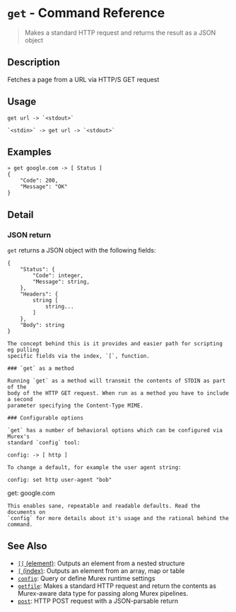 # `get` - Command Reference

> Makes a standard HTTP request and returns the result as a JSON object

## Description

Fetches a page from a URL via HTTP/S GET request

## Usage

    get url -> `<stdout>`

    `<stdin>` -> get url -> `<stdout>`

## Examples

    » get google.com -> [ Status ]
    {
        "Code": 200,
        "Message": "OK"
    }

## Detail

### JSON return

`get` returns a JSON object with the following fields:

    {
        "Status": {
            "Code": integer,
            "Message": string,
        },
        "Headers": {
            string [
                string...
            ]
        },
        "Body": string
    }

    The concept behind this is it provides and easier path for scripting eg pulling
    specific fields via the index, `[`, function.

    ### `get` as a method

    Running `get` as a method will transmit the contents of STDIN as part of the
    body of the HTTP GET request. When run as a method you have to include a second
    parameter specifying the Content-Type MIME.

    ### Configurable options

    `get` has a number of behavioral options which can be configured via Murex's
    standard `config` tool:

    config: -> [ http ]

    To change a default, for example the user agent string:

    config: set http user-agent "bob"

get: google.com

    This enables sane, repeatable and readable defaults. Read the documents on
    `config` for more details about it's usage and the rational behind the command.

## See Also

- [`[[` (element)](../commands/element.md):
  Outputs an element from a nested structure
- [`[` (index)](../commands/index.md):
  Outputs an element from an array, map or table
- [`config`](../commands/config.md):
  Query or define Murex runtime settings
- [`getfile`](../commands/getfile.md):
  Makes a standard HTTP request and return the contents as Murex-aware data type for passing along Murex pipelines.
- [`post`](../commands/post.md):
  HTTP POST request with a JSON-parsable return
